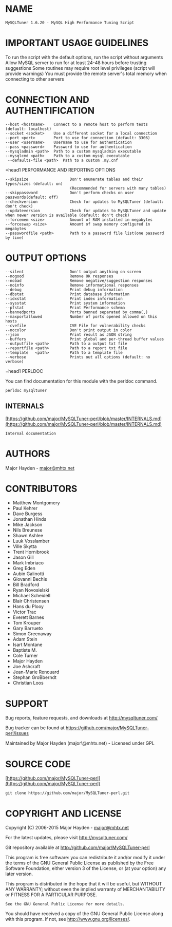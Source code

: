 # NAME

    MySQLTuner 1.6.20 - MySQL High Performance Tuning Script

# IMPORTANT USAGE GUIDELINES

To run the script with the default options, run the script without arguments
Allow MySQL server to run for at least 24-48 hours before trusting suggestions
Some routines may require root level privileges (script will provide warnings)
You must provide the remote server's total memory when connecting to other servers

# CONNECTION AND AUTHENTIFICATION

    --host <hostname>    Connect to a remote host to perform tests (default: localhost)
    --socket <socket>    Use a different socket for a local connection
    --port <port>        Port to use for connection (default: 3306)
    --user <username>    Username to use for authentication
    --pass <password>    Password to use for authentication
    --mysqladmin <path>  Path to a custom mysqladmin executable
    --mysqlcmd <path>    Path to a custom mysql executable
     --defaults-file <path>  Path to a custom .my.cnf
   =head1 PERFORMANCE AND REPORTING OPTIONS

    --skipsize                  Don't enumerate tables and their types/sizes (default: on)
                                (Recommended for servers with many tables)
    --skippassword              Don't perform checks on user passwords(default: off)
    --checkversion              Check for updates to MySQLTuner (default: don't check)
    --updateversion             Check for updates to MySQLTuner and update when newer version is available (default: don't check)
    --forcemem <size>           Amount of RAM installed in megabytes
    --forceswap <size>          Amount of swap memory configured in megabytes
    --passwordfile <path>       Path to a password file list(one password by line)

# OUTPUT OPTIONS

    --silent                    Don't output anything on screen
    --nogood                    Remove OK responses
    --nobad                     Remove negative/suggestion responses
    --noinfo                    Remove informational responses
    --debug                     Print debug information
    --dbstat                    Print database information
    --idxstat                   Print index information
    --sysstat                   Print system information
    --pfstat                    Print Performance schema 
    --bannedports               Ports banned separated by comma(,)
    --maxportallowed            Number of ports opened allowed on this hosts
    --cvefile                   CVE File for vulnerability checks
    --nocolor                   Don't print output in color
    --json                      Print result as JSON string
    --buffers                   Print global and per-thread buffer values
    --outputfile <path>         Path to a output txt file
    --reportfile <path>         Path to a report txt file
    --template   <path>         Path to a template file
    --verbose                   Prints out all options (default: no verbose)
   =head1 PERLDOC

You can find documentation for this module with the perldoc command.

    perldoc mysqltuner

## INTERNALS

[https://github.com/major/MySQLTuner-perl/blob/master/INTERNALS.md](https://github.com/major/MySQLTuner-perl/blob/master/INTERNALS.md)

    Internal documentation

# AUTHORS

Major Hayden - major@mhtx.net

# CONTRIBUTORS

- Matthew Montgomery
- Paul Kehrer
- Dave Burgess
- Jonathan Hinds
- Mike Jackson
- Nils Breunese
- Shawn Ashlee
- Luuk Vosslamber
- Ville Skytta
- Trent Hornibrook
- Jason Gill
- Mark Imbriaco
- Greg Eden
- Aubin Galinotti
- Giovanni Bechis
- Bill Bradford
- Ryan Novosielski
- Michael Scheidell
- Blair Christensen
- Hans du Plooy
- Victor Trac
- Everett Barnes
- Tom Krouper
- Gary Barrueto
- Simon Greenaway
- Adam Stein
- Isart Montane
- Baptiste M.
- Cole Turner
- Major Hayden
- Joe Ashcraft
- Jean-Marie Renouard
- Stephan GroBberndt
- Christian Loos

# SUPPORT

Bug reports, feature requests, and downloads at http://mysqltuner.com/

Bug tracker can be found at https://github.com/major/MySQLTuner-perl/issues

Maintained by Major Hayden (major\\@mhtx.net) - Licensed under GPL

# SOURCE CODE

[https://github.com/major/MySQLTuner-perl](https://github.com/major/MySQLTuner-perl)

    git clone https://github.com/major/MySQLTuner-perl.git

# COPYRIGHT AND LICENSE

Copyright (C) 2006-2015 Major Hayden - major@mhtx.net

For the latest updates, please visit http://mysqltuner.com/

Git repository available at http://github.com/major/MySQLTuner-perl

This program is free software: you can redistribute it and/or modify
it under the terms of the GNU General Public License as published by
the Free Software Foundation, either version 3 of the License, or
(at your option) any later version.

This program is distributed in the hope that it will be useful,
but WITHOUT ANY WARRANTY; without even the implied warranty of
MERCHANTABILITY or FITNESS FOR A PARTICULAR PURPOSE.

    See the GNU General Public License for more details.

You should have received a copy of the GNU General Public License
along with this program.  If not, see <http://www.gnu.org/licenses/>.
